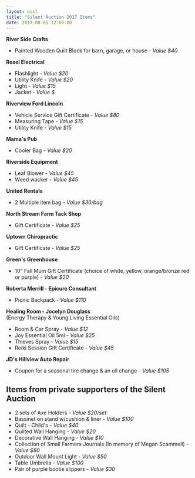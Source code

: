 ```yaml
---
layout: post
title: "Silent Auction 2017 Items"
date: 2017-08-05 12:00:00
---
```


**River Side Crafts**
- Painted Wooden Quilt Block for barn, garage, or house - *Value $40*

**Rexel Electrical**
- Flashlight - *Value $20*
- Utility Knife - *Value $20*
- Light - *Value $15*
- Jacket - *Value $*

**Riverview Ford Lincoln**
<!--end-excerpt-->
- Vehicle Service Gift Certificate - *Value $80*
- Measuring Tape - *Value $15*
- Utility Knife - *Value $15*

**Mama's Pub**
- Cooler Bag - *Value $20*

**Riverside Equipment**
- Leaf Blower - *Value $45*
- Weed wacker - *Value $45*

**United Rentals**
- 2 Multiple item bag - *Value $30/bag*

**North Stream Farm Tack Shop**
- Gift Certificate - *Value $25*

**Uptown Chiropractic**
- Gift Certificate - *Value $25*

**Green&#39;s Greenhouse**
- 10" Fall Mum Gift Certificate (choice of white, yellow, orange/bronze red or purple) - *Value $20*

**Roberta Merrill - Epicure Consultant**
- Picnic Backpack - *Value $110*

**Healing Room - Jocelyn Douglass**  
(Energy Therapy &amp; Young Living Essential Oils)
- Room &amp; Car Spray - *Value $12*
- Joy Essential Oil 5ml - *Value $25*
- Thieves Spray - *Value $15*
- Reiki Session Gift Certificate - *Value $45*

**JD's Hillview Auto Repair**
- Coupon for a seasonal tire change & an oil change - *Value $105*

Items from private supporters of the Silent Auction
---
- 2 sets of Axe Holders - *Value $20/set*
- Bassinet on stand w/cushion &amp; liner - *Value $100*
- Quilt - Child's - *Value $40*
- Quilted Wall Hanging - *Value $20*
- Decorative Wall Hanging - *Value $10*
- Collection of Small Farmers Journals (In memory of Megan Scammell) - *Value $80*
- Outdoor Wall Mount Light - *Value $50*
- Table Umbrella - *Value $100*
- Pair of purple bootie slippers - *Value $30*
